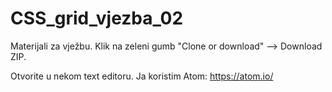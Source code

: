 # CSS_grid_vjezba_02

Materijali za vježbu. Klik na zeleni gumb "Clone or download" --> Download ZIP.

Otvorite u nekom text editoru. Ja koristim Atom: https://atom.io/
